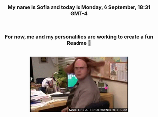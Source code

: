 


<div align="center">
<h3 >My name is Sofia and today is Monday, 6 September, 18:31 GMT-4</h3><br>
<h3 >For now, me and my personalities are working to create a fun Readme 👋
</h3><br>
<img src='img/dwight.gif' alt='working...'/>
</div>

